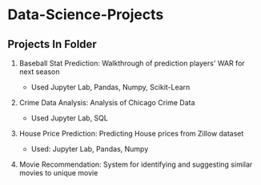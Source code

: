 # Data-Science-Projects


## Projects In Folder

1. Baseball Stat Prediction: Walkthrough of prediction players' WAR for next season
	- Used Jupyter Lab, Pandas, Numpy, Scikit-Learn

2. Crime Data Analysis: Analysis of Chicago Crime Data 
	- Used Jupyter Lab, SQL

3. House Price Prediction: Predicting House prices from Zillow dataset
	- Used: Jupyter Lab, Pandas, Numpy

4. Movie Recommendation: System for identifying and suggesting similar movies to unique movie


